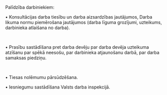 Palīdzība darbiniekiem:

• Konsultācijas darba tiesību un darba aizsardzības jautājumos, Darba likuma normu piemērošana jautājumos (darba līguma grozījumi, uzteikums, darbinieka atlaišana no darba).

<br/>

• Prasību sastādīšana pret darba devēju par darba devēja uzteikuma atzīšanu par spēkā neesošu, par darbinieka atjaunošanu darbā, par darba samaksas piedziņu.

<br/>

• Tiesas nolēmumu pārsūdzēšana.


• Iesniegumu sastādīšana Valsts darba inspekcijā.